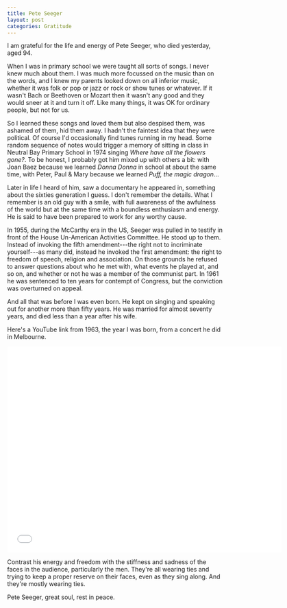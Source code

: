 ```yaml
---
title: Pete Seeger
layout: post
categories: Gratitude
---
```


I am grateful for the life and energy of Pete Seeger, who died yesterday, aged 94.

When I was in primary school we were taught all sorts of songs. I never knew much about them. I was much more focussed on the music than on the words, and I knew my parents looked down on all inferior music, whether it was folk or pop or jazz or rock or show tunes or whatever. If it wasn't Bach or Beethoven or Mozart then it wasn't any good and they would sneer at it and turn it off. Like many things, it was OK for ordinary people, but not for us.

So I learned these songs and loved them but also despised them, was ashamed of them, hid them away. I hadn't the faintest idea that they were political. Of course I'd occasionally find tunes running in my head. Some random sequence of notes would trigger a memory of sitting in class in Neutral Bay Primary School in 1974 singing _Where have all the flowers gone?_. To be honest, I probably got him mixed up with others a bit: with Joan Baez because we learned _Donna Donna_ in school at about the same time, with Peter, Paul & Mary because we learned _Puff, the magic dragon_… 

Later in life I heard of him, saw a documentary he appeared in, something about the sixties generation I guess. I don't remember the details. What I remember is an old guy with a smile, with full awareness of the awfulness of the world but at the same time with a boundless enthusiasm and energy. He is said to have been prepared to work for any worthy cause.

In 1955, during the McCarthy era in the US, Seeger was pulled in to testify in front of the House Un-American Activities Committee. He stood up to them. Instead of invoking the fifth amendment---the right not to incriminate yourself---as many did, instead he invoked the first amendment: the right to freedom of speech, religion and association. On those grounds he refused to answer questions about who he met with, what events he played at, and so on, and whether or not he was a member of the communist part. In 1961 he was sentenced to ten years for contempt of Congress, but the conviction was overturned on appeal.

And all that was before I was even born. He kept on singing and speaking out for another more than fifty years. He was married for almost seventy years, and died less than a year after his wife.

Here's a YouTube link from 1963, the year I was born, from a concert he did in Melbourne. 

<iframe width="640" height="480" src="//www.youtube.com/embed/pd_5-2kCzfs" frameborder="0" allowfullscreen></iframe>

Contrast his energy and freedom with the stiffness and sadness of the faces in the audience, particularly the men. They're all wearing ties and trying to keep a proper reserve on their faces, even as they sing along. And they're mostly wearing ties.

Pete Seeger, great soul, rest in peace.
